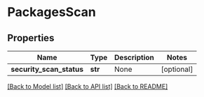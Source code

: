 # PackagesScan

## Properties
Name | Type | Description | Notes
------------ | ------------- | ------------- | -------------
**security_scan_status** | **str** | None | [optional] 

[[Back to Model list]](../README.md#documentation-for-models) [[Back to API list]](../README.md#documentation-for-api-endpoints) [[Back to README]](../README.md)


